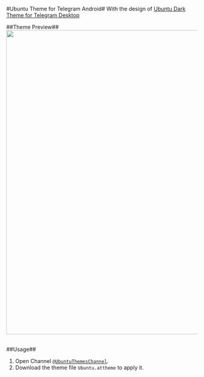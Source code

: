 #Ubuntu Theme for Telegram Android#
With the design of [Ubuntu Dark Theme for Telegram Desktop](https://github.com/michaelkisiel/ubuntu-dark-telegram-theme)

##Theme Preview##
<img src="https://raw.githubusercontent.com/shensven/ubuntu-telegram-android-theme/master/background.png" width="800px"> 
 
##Usage##
1. Open Channel [`@UbuntuThemesChannel`](https://t.me/UbuntuThemesChannel).
2. Download the theme file `Ubuntu.attheme` to apply it.
